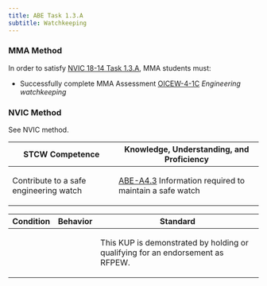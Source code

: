 ```yaml
---
title: ABE Task 1.3.A 
subtitle: Watchkeeping
---
```



### MMA Method

In order to satisfy  [NVIC 18-14  Task  1.3.A](/stcw23/assets/images/nvic-18-14.pdf), MMA students must:

* Successfully complete MMA Assessment  [OICEW-4-1C](OICEW-4-1C) *Engineering watchkeeping*


### NVIC Method

<a onclick="togglevisibility('nvic_methods')" >See NVIC method.</a>

<div id='nvic_methods' class='hide'>

<table>
<thead>
<tr>
<th class='forty'> STCW Competence </th>
<th class='sixty'> Knowledge, Understanding, and Proficiency </th>
</tr>
</thead>




<tbody>
<tr><td markdown='1'>

Contribute to a safe engineering watch

</td><td markdown='1'>

[ABE-A4.3](../../tables/35.html#ABE-A4.3) Information required to maintain a safe watch

</td></tr>


</tbody>
</table>


<table>
<thead>
<tr><th class='twenty'>  Condition </th><th class='twenty'> Behavior </th><th  class='sixty'>Standard </th></tr>
</thead>
<tbody >



<tr><td markdown='1'>


</td><td markdown='1'>


<br>

<div class="tooltip">
<span class="tooltiptext">
</span>
</div>


</td><td markdown='1'>

This KUP is demonstrated by holding or qualifying for an endorsement as RFPEW. 

</td></tr>
</tbody>
</table>
</div>
